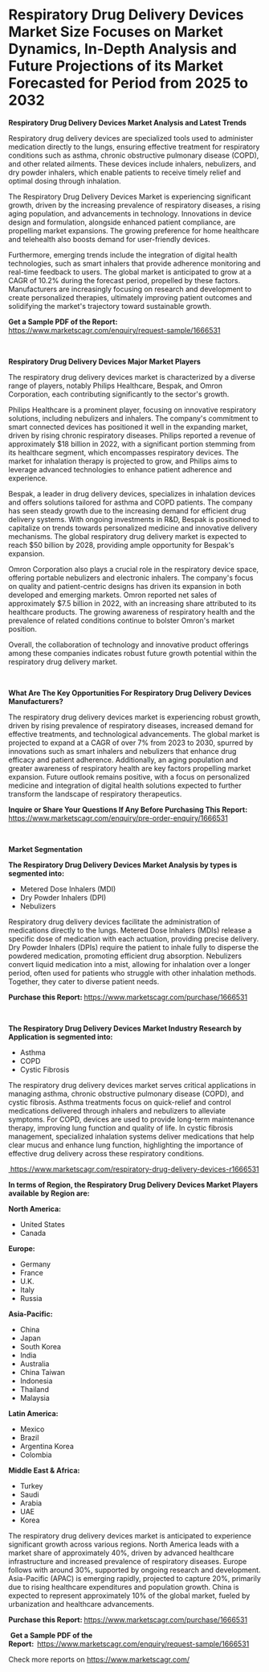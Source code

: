 <p><h1>Respiratory Drug Delivery Devices Market Size Focuses on Market Dynamics, In-Depth Analysis and Future Projections of its Market Forecasted for Period from 2025 to 2032</h1></p><p><strong>Respiratory Drug Delivery Devices Market Analysis and Latest Trends</strong></p>
<p><p>Respiratory drug delivery devices are specialized tools used to administer medication directly to the lungs, ensuring effective treatment for respiratory conditions such as asthma, chronic obstructive pulmonary disease (COPD), and other related ailments. These devices include inhalers, nebulizers, and dry powder inhalers, which enable patients to receive timely relief and optimal dosing through inhalation.</p><p>The Respiratory Drug Delivery Devices Market is experiencing significant growth, driven by the increasing prevalence of respiratory diseases, a rising aging population, and advancements in technology. Innovations in device design and formulation, alongside enhanced patient compliance, are propelling market expansions. The growing preference for home healthcare and telehealth also boosts demand for user-friendly devices.</p><p>Furthermore, emerging trends include the integration of digital health technologies, such as smart inhalers that provide adherence monitoring and real-time feedback to users. The global market is anticipated to grow at a CAGR of 10.2% during the forecast period, propelled by these factors. Manufacturers are increasingly focusing on research and development to create personalized therapies, ultimately improving patient outcomes and solidifying the market's trajectory toward sustainable growth.</p></p>
<p><strong>Get a Sample PDF of the Report:&nbsp;</strong> <a href="https://www.marketscagr.com/enquiry/request-sample/1666531?utm_campaign=3177&utm_medium=2&utm_source=Github&utm_content=ia&utm_term=08032025&utm_id=respiratory-drug-delivery-devices">https://www.marketscagr.com/enquiry/request-sample/1666531</a></p>
<p>&nbsp;</p>
<p><strong>Respiratory Drug Delivery Devices Major Market Players</strong></p>
<p><p>The respiratory drug delivery devices market is characterized by a diverse range of players, notably Philips Healthcare, Bespak, and Omron Corporation, each contributing significantly to the sector's growth.</p><p>Philips Healthcare is a prominent player, focusing on innovative respiratory solutions, including nebulizers and inhalers. The company's commitment to smart connected devices has positioned it well in the expanding market, driven by rising chronic respiratory diseases. Philips reported a revenue of approximately $18 billion in 2022, with a significant portion stemming from its healthcare segment, which encompasses respiratory devices. The market for inhalation therapy is projected to grow, and Philips aims to leverage advanced technologies to enhance patient adherence and experience.</p><p>Bespak, a leader in drug delivery devices, specializes in inhalation devices and offers solutions tailored for asthma and COPD patients. The company has seen steady growth due to the increasing demand for efficient drug delivery systems. With ongoing investments in R&D, Bespak is positioned to capitalize on trends towards personalized medicine and innovative delivery mechanisms. The global respiratory drug delivery market is expected to reach $50 billion by 2028, providing ample opportunity for Bespak's expansion.</p><p>Omron Corporation also plays a crucial role in the respiratory device space, offering portable nebulizers and electronic inhalers. The company's focus on quality and patient-centric designs has driven its expansion in both developed and emerging markets. Omron reported net sales of approximately $7.5 billion in 2022, with an increasing share attributed to its healthcare products. The growing awareness of respiratory health and the prevalence of related conditions continue to bolster Omron's market position.</p><p>Overall, the collaboration of technology and innovative product offerings among these companies indicates robust future growth potential within the respiratory drug delivery market.</p></p>
<p>&nbsp;</p>
<p><strong>What Are The Key Opportunities For Respiratory Drug Delivery Devices Manufacturers?</strong></p>
<p><p>The respiratory drug delivery devices market is experiencing robust growth, driven by rising prevalence of respiratory diseases, increased demand for effective treatments, and technological advancements. The global market is projected to expand at a CAGR of over 7% from 2023 to 2030, spurred by innovations such as smart inhalers and nebulizers that enhance drug efficacy and patient adherence. Additionally, an aging population and greater awareness of respiratory health are key factors propelling market expansion. Future outlook remains positive, with a focus on personalized medicine and integration of digital health solutions expected to further transform the landscape of respiratory therapeutics.</p></p>
<p><strong>Inquire or Share Your Questions If Any Before Purchasing This Report:</strong> <a href="https://www.marketscagr.com/enquiry/pre-order-enquiry/1666531?utm_campaign=3177&utm_medium=2&utm_source=Github&utm_content=ia&utm_term=08032025&utm_id=respiratory-drug-delivery-devices">https://www.marketscagr.com/enquiry/pre-order-enquiry/1666531</a></p>
<p>&nbsp;</p>
<p><strong>Market Segmentation</strong></p>
<p><strong>The Respiratory Drug Delivery Devices Market Analysis by types is segmented into:</strong></p>
<p><ul><li>Metered Dose Inhalers (MDI)</li><li>Dry Powder Inhalers (DPI)</li><li>Nebulizers</li></ul></p>
<p><p>Respiratory drug delivery devices facilitate the administration of medications directly to the lungs. Metered Dose Inhalers (MDIs) release a specific dose of medication with each actuation, providing precise delivery. Dry Powder Inhalers (DPIs) require the patient to inhale fully to disperse the powdered medication, promoting efficient drug absorption. Nebulizers convert liquid medication into a mist, allowing for inhalation over a longer period, often used for patients who struggle with other inhalation methods. Together, they cater to diverse patient needs.</p></p>
<p><strong>Purchase this Report:&nbsp;</strong><a href="https://www.marketscagr.com/purchase/1666531?utm_campaign=3177&utm_medium=2&utm_source=Github&utm_content=ia&utm_term=08032025&utm_id=respiratory-drug-delivery-devices">https://www.marketscagr.com/purchase/1666531</a></p>
<p>&nbsp;</p>
<p><strong>The Respiratory Drug Delivery Devices Market Industry Research by Application is segmented into:</strong></p>
<p><ul><li>Asthma</li><li>COPD</li><li>Cystic Fibrosis</li></ul></p>
<p><p>The respiratory drug delivery devices market serves critical applications in managing asthma, chronic obstructive pulmonary disease (COPD), and cystic fibrosis. Asthma treatments focus on quick-relief and control medications delivered through inhalers and nebulizers to alleviate symptoms. For COPD, devices are used to provide long-term maintenance therapy, improving lung function and quality of life. In cystic fibrosis management, specialized inhalation systems deliver medications that help clear mucus and enhance lung function, highlighting the importance of effective drug delivery across these respiratory conditions.</p></p>
<p><a href="https://www.marketscagr.com/respiratory-drug-delivery-devices-r1666531?utm_campaign=3177&utm_medium=2&utm_source=Github&utm_content=ia&utm_term=08032025&utm_id=respiratory-drug-delivery-devices">&nbsp;https://www.marketscagr.com/respiratory-drug-delivery-devices-r1666531</a></p>
<p><strong>In terms of Region, the Respiratory Drug Delivery Devices Market Players available by Region are:</strong></p>
<p>
    <p> <strong> North America: </strong>
        <ul>
            <li>United States</li>
            <li>Canada</li>
        </ul>
        </p> 
    <p> <strong> Europe: </strong>
        <ul>
            <li>Germany</li>
            <li>France</li>
            <li>U.K.</li>
            <li>Italy</li>
            <li>Russia</li>
        </ul>
        </p> 
    <p> <strong> Asia-Pacific: </strong>
        <ul>
            <li>China</li>
            <li>Japan</li>
            <li>South Korea</li>
            <li>India</li>
            <li>Australia</li>
            <li>China Taiwan</li>
            <li>Indonesia</li>
            <li>Thailand</li>
            <li>Malaysia</li>
        </ul>
        </p> 
    <p> <strong> Latin America: </strong>
        <ul>
            <li>Mexico</li>
            <li>Brazil</li>
            <li>Argentina Korea</li>
            <li>Colombia</li>
        </ul>
        </p> 
    <p> <strong> Middle East & Africa: </strong>
        <ul>
            <li>Turkey</li>
            <li>Saudi</li>
            <li>Arabia</li>
            <li>UAE</li>
            <li>Korea</li>
        </ul>
    </p>
    </p>
<p><p>The respiratory drug delivery devices market is anticipated to experience significant growth across various regions. North America leads with a market share of approximately 40%, driven by advanced healthcare infrastructure and increased prevalence of respiratory diseases. Europe follows with around 30%, supported by ongoing research and development. Asia-Pacific (APAC) is emerging rapidly, projected to capture 20%, primarily due to rising healthcare expenditures and population growth. China is expected to represent approximately 10% of the global market, fueled by urbanization and healthcare advancements.</p></p>
<p><strong>Purchase this Report: </strong><a href="https://www.marketscagr.com/purchase/1666531?utm_campaign=3177&utm_medium=2&utm_source=Github&utm_content=ia&utm_term=08032025&utm_id=respiratory-drug-delivery-devices">https://www.marketscagr.com/purchase/1666531</a></p>
<p>&nbsp;<strong>Get a Sample PDF of the Report:&nbsp;&nbsp;</strong><a href="https://www.marketscagr.com/enquiry/request-sample/1666531?utm_campaign=3177&utm_medium=2&utm_source=Github&utm_content=ia&utm_term=08032025&utm_id=respiratory-drug-delivery-devices">https://www.marketscagr.com/enquiry/request-sample/1666531</a></p>
<p><strong></strong></p>
<p>Check more reports on <a href="https://www.marketscagr.com/?utm_campaign=3177&utm_medium=2&utm_source=Github&utm_content=ia&utm_term=08032025&utm_id=respiratory-drug-delivery-devices">https://www.marketscagr.com/</a></p>